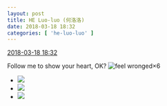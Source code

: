 ```yaml
---
layout: post
title: HE Luo-luo (何洛洛)
date: 2018-03-18 18:32
categories: [ 'he-luo-luo' ]
---
```


<div class="weibo-info">
  <a href="https://weibo.com/6117570574/G7Y1ICPrV">2018-03-18 18:32</a>
</div>

Follow me to show your heart, OK? ![feel wronged](https://img.t.sinajs.cn/t4/appstyle/expression/ext/normal/73/wq_org.gif)×6

<!-- more -->

<ul class="weibo-pic-list-1">
  <li class="weibo-pic">
    <a href="http://wx1.sinaimg.cn/mw690/006G0Hz8gy1fph5guumr1j32c0340npl.jpg"><img src="http://wx1.sinaimg.cn/thumb150/006G0Hz8gy1fph5guumr1j32c0340npl.jpg"/></a>
  </li>
  <li class="weibo-pic">
    <a href="http://wx2.sinaimg.cn/mw690/006G0Hz8gy1fph5fpz5djj32c0340he1.jpg"><img src="http://wx2.sinaimg.cn/thumb150/006G0Hz8gy1fph5fpz5djj32c0340he1.jpg"/></a>
  </li>
  <li class="weibo-pic">
    <a href="http://wx4.sinaimg.cn/mw690/006G0Hz8gy1fph5gwvmj9j30qo0zk79n.jpg"><img src="http://wx4.sinaimg.cn/thumb150/006G0Hz8gy1fph5gwvmj9j30qo0zk79n.jpg"/></a>
  </li>
</ul>
